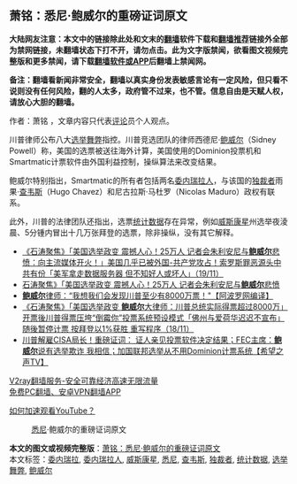  <h2>萧铭：悉尼·鲍威尔的重磅证词原文</h2> <p class="notice"><b>大陆网友注意：本文中的链接除此处和文末的<a href="https://github.com/bannedbook/fanqiang" >翻墙</a>软件下载和<a href="https://github.com/killgcd/justmysocks/blob/master/README.md">翻墙推荐</a>链接外全部为禁网链接，未翻墙状态下打不开，请勿点击。此为文字版禁闻，欲看图文视频完整版和更多禁闻，请下载<a href="https://github.com/bannedbook/fanqiang">翻墙软件或APP</a>后翻墙上禁闻网。</p><p>备注：翻墙看新闻非常安全，翻墙以真实身份发表敏感言论有一定风险，但只看不说则没有任何风险，翻的人太多，政府管不过来，也不管。信息自由是天赋人权，请放心大胆的翻墙。</b></p>  <div class="entry"> <p>作者：萧铭 ，文章内容只代表<span class='wp_keywordlink_affiliate'><a href="https://www.bannedbook.org/bnews/comments/" title="新闻评论" target="_blank">评论</a></span>员个人观点。</p> <figure></figure> <p>川普律师公布八大<a href="https://www.bannedbook.org/bnews/tag/%E9%80%89%E4%B8%BE%E8%88%9E%E5%BC%8A/" class="st_tag internal_tag" rel="tag" title="标签 选举舞弊 下的日志">选举舞弊</a>指控。川普竞选团队的律师西德尼‧<a href="https://www.bannedbook.org/bnews/tag/%e9%b2%8d%e5%a8%81%e5%b0%94/" class="st_tag internal_tag" rel="tag" title="标签 鲍威尔 下的日志">鲍威尔</a>（Sidney Powell）称，美国的选票被送往海外计算，美国使用的Dominion投票机和Smartmatic计票软件由外国利益控制，操纵算法来改变结果。</p> <p>鲍威尔特别指出，Smartmatic的所有者包括两名<a href="https://www.bannedbook.org/bnews/tag/%E5%A7%94%E5%86%85%E7%91%9E%E6%8B%89%E4%BA%BA/" class="st_tag internal_tag" rel="tag" title="标签 委内瑞拉人 下的日志">委内瑞拉人</a>，与该国的<a href="https://www.bannedbook.org/bnews/tag/%e7%8b%ac%e8%a3%81%e8%80%85/" class="st_tag internal_tag" rel="tag" title="标签 独裁者 下的日志">独裁者</a>雨果‧<a href="https://www.bannedbook.org/bnews/tag/%e6%9f%a5%e9%9f%a6%e6%96%af/" class="st_tag internal_tag" rel="tag" title="标签 查韦斯 下的日志">查韦斯</a>（Hugo Chavez）和尼古拉斯‧马杜罗（Nicolas Maduro）政权有联系。</p>  <p>此外，川普的法律团队还指出，选票<a href="https://www.bannedbook.org/bnews/tag/%E7%BB%9F%E8%AE%A1%E6%95%B0%E6%8D%AE/" class="st_tag internal_tag" rel="tag" title="标签 统计数据 下的日志">统计数据</a>存在异常，例如<a href="https://www.bannedbook.org/bnews/tag/%E5%A8%81%E6%96%AF%E5%BA%B7%E6%98%9F/" class="st_tag internal_tag" rel="tag" title="标签 威斯康星 下的日志">威斯康星</a>州选举夜淩晨、5分锺内冒出十几万张拜登的选票，除非操纵，没有其它解释。</p> <ul class='op-related-articles' title='相关阅读'> <li><a href='https://www.bannedbook.org/bnews/bannedvideo/20201120/1433851.html' target='_blank'>《石涛聚焦》「美国选举政变 震撼人心！25万人 记者会朱利安尼与<b>鲍威尔</b>悲愤：向主流媒体开火！」美国几乎已被外国-共产党攻占！索罗斯罪恶源头中共有份「美军拿走数据服务器 但不知好人或坏人」（19/11）</a></li> <li><a href='https://www.bannedbook.org/bnews/taiwannews/20201120/1433828.html' target='_blank'>石涛聚焦》「美国选举政变 震撼人心！25万人 记者会朱利安尼与<b>鲍威尔</b>悲愤</a></li> <li><a href='https://www.bannedbook.org/bnews/cnnews/20201119/1433454.html' target='_blank'><b>鲍威尔</b>律师：“我想我们会发现川普至少有8000万票！"【阿波罗网编译】</a></li> <li><a href='https://www.bannedbook.org/bnews/bannedvideo/20201119/1433196.html' target='_blank'>《石涛聚焦》「美国选举政变 <b>鲍威尔</b>大律师：川普总统实际得票超过8000万」开票後川普得票压垮“倒霉你”投票系统预设模式「佛州与爱荷华迟迟不宣布」随後暂停计票 按拜登以1%获胜 重写程序（18/11）</a></li> <li><a href='https://www.bannedbook.org/bnews/bannedvideo/20201118/1433078.html' target='_blank'>川普解雇CISA局长！重磅证词： 证人亲见投票软件决定结果；FEC主席：<b>鲍威尔</b>说有选举欺诈 我相信；加国联邦选举从不用Dominion计票系统【希望之声TV】</a></li> </ul> <p class="texttj"> <a href="https://www.bannedbook.org/forum23/topic22702.html" target="_blank">V2ray翻墙服务-安全可靠经济高速无限流量</a><br/> <a href="https://github.com/bannedbook/fanqiang/wiki/%E7%A6%81%E9%97%BB%E7%BD%91%E5%AE%89%E5%8D%93%E7%BF%BB%E5%A2%99%E6%96%B0%E9%97%BBAPP" target="_blank">免费PC翻墙、安卓VPN翻墙APP</a></p><p><a href="https://www.bannedbook.org/bnews/topimagenews/20180409/925596.html" target="_blank">如何加速观看YouTube？ </a></p> <figure class="op-interactive"><figcaption><a href="https://www.bannedbook.org/bnews/tag/%e6%82%89%e5%b0%bc/" class="st_tag internal_tag" rel="tag" title="标签 悉尼 下的日志">悉尼</a>·鲍威尔的重磅证词原文</figcaption></figure> </p> <a name='sharetosocial'></a>       <div><b>本文的图文或视频完整版</b>：<a href='https://www.bannedbook.org/bnews/cbnews/20201120/1433891.html'>萧铭：悉尼·鲍威尔的重磅证词原文</a></div>  </div><!--END ENTRY--> <div class="postfooter"> <div>本文标签：<a href="https://www.bannedbook.org/bnews/tag/%e5%a7%94%e5%86%85%e7%91%9e%e6%8b%89/" rel="tag">委内瑞拉</a>, <a href="https://www.bannedbook.org/bnews/tag/%E5%A7%94%E5%86%85%E7%91%9E%E6%8B%89%E4%BA%BA/" rel="tag">委内瑞拉人</a>, <a href="https://www.bannedbook.org/bnews/tag/%E5%A8%81%E6%96%AF%E5%BA%B7%E6%98%9F/" rel="tag">威斯康星</a>, <a href="https://www.bannedbook.org/bnews/tag/%e6%82%89%e5%b0%bc/" rel="tag">悉尼</a>, <a href="https://www.bannedbook.org/bnews/tag/%e6%9f%a5%e9%9f%a6%e6%96%af/" rel="tag">查韦斯</a>, <a href="https://www.bannedbook.org/bnews/tag/%e7%8b%ac%e8%a3%81%e8%80%85/" rel="tag">独裁者</a>, <a href="https://www.bannedbook.org/bnews/tag/%E7%BB%9F%E8%AE%A1%E6%95%B0%E6%8D%AE/" rel="tag">统计数据</a>, <a href="https://www.bannedbook.org/bnews/tag/%E9%80%89%E4%B8%BE%E8%88%9E%E5%BC%8A/" rel="tag">选举舞弊</a>, <a href="https://www.bannedbook.org/bnews/tag/%e9%b2%8d%e5%a8%81%e5%b0%94/" rel="tag">鲍威尔</a></div>  </div><!--END POSTFOOTER--> 